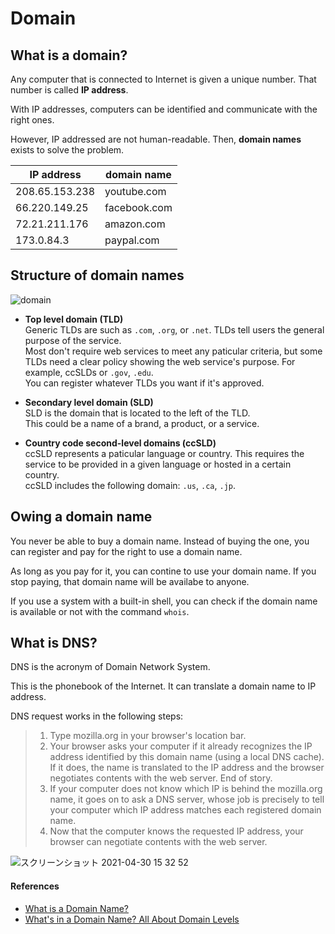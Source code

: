 # Domain

## What is a domain?

Any computer that is connected to Internet is given a unique number. That number is called **IP address**.

With IP addresses, computers can be identified and communicate with the right ones.

However, IP addressed are not human-readable. Then, **domain names** exists to solve the problem.

| IP address     | domain name  |
| -------------- | ------------ |
| 208.65.153.238 | youtube.com  |
| 66.220.149.25  | facebook.com |
| 72.21.211.176  | amazon.com   |
| 173.0.84.3     | paypal.com   |

## Structure of domain names

![domain](https://user-images.githubusercontent.com/51708229/116645810-87f1ac00-a9b1-11eb-986b-3ad457b18d4b.png)

- **Top level domain (TLD)**
<br>Generic TLDs are such as `.com`, `.org`, or `.net`. TLDs tell users the general purpose of the service.
<br>Most don't require web services to meet any paticular criteria, but some TLDs need a clear policy showing the web service's purpose. For example, ccSLDs or `.gov`, `.edu`.
<br>You can register whatever TLDs you want if it's approved.

- **Secondary level domain (SLD)**
<br>SLD is the domain that is located to the left of the TLD.
<br>This could be a name of a brand, a product, or a service.

- **Country code second-level domains (ccSLD)**
<br>ccSLD represents a paticular language or country. This requires the service to be provided in a given language or hosted in a certain country.
<br>ccSLD includes the following domain: `.us`, `.ca`, `.jp`.

## Owing a domain name

You never be able to buy a domain name. Instead of buying the one, you can register and pay for the right to use a domain name.

As long as you pay for it, you can contine to use your domain name. If you stop paying, that domain name will be availabe to anyone.

If you use a system with a built-in shell, you can check if the domain name is available or not with the command `whois`.

## What is DNS?

DNS is the acronym of Domain Network System.

This is the phonebook of the Internet. It can translate a domain name to IP address.

DNS request works in the following steps:

>1. Type mozilla.org in your browser's location bar.
>2. Your browser asks your computer if it already recognizes the IP address identified by this domain name (using a local DNS cache). If it does, the name is translated to the IP address and the browser negotiates contents with the web server. End of story.
>3. If your computer does not know which IP is behind the mozilla.org name, it goes on to ask a DNS server, whose job is precisely to tell your computer which IP address matches each registered domain name.
>4. Now that the computer knows the requested IP address, your browser can negotiate contents with the web server.

![スクリーンショット 2021-04-30 15 32 52](https://user-images.githubusercontent.com/51708229/116657467-62709c80-a9c9-11eb-9726-6056a8a7784f.png)

#### References

- [What is a Domain Name?](https://developer.mozilla.org/en-US/docs/Learn/Common_questions/What_is_a_domain_name)
- [What's in a Domain Name? All About Domain Levels](https://hover.blog/whats-a-domain-name-subdomain-top-level-domain/)
